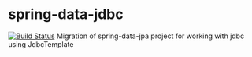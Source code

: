 # spring-data-jdbc
[![Build Status](https://travis-ci.org/rubasace/spring-data-jdbc.svg?branch=master)](https://travis-ci.org/rubasace/spring-data-jdbc)
Migration of spring-data-jpa project for working with jdbc using JdbcTemplate
